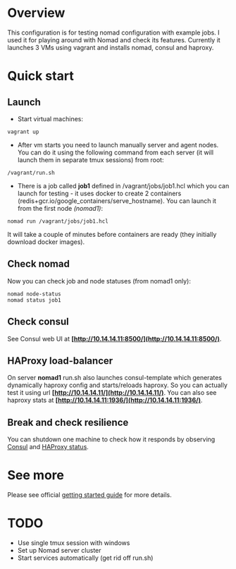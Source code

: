 # Overview
This configuration is for testing nomad configuration with example jobs. I used it for playing around with Nomad and check its features.
Currently it launches 3 VMs using vagrant and installs nomad, consul and haproxy.

# Quick start
## Launch
 * Start virtual machines:

```
vagrant up
```

 * After vm starts you need to launch manually server and agent nodes. You can do it using the following command from each server (it will launch them in separate tmux sessions) from root:

```
/vagrant/run.sh
```

 * There is a job called **job1** defined in /vagrant/jobs/job1.hcl which you can launch for testing - it uses docker to create 2 containers (redis+gcr.io/google_containers/serve_hostname). You can launch it from the first node *(nomad1)*:


```
nomad run /vagrant/jobs/job1.hcl
```

It will take a couple of minutes before containers are ready (they initially download docker images).



## Check nomad
Now you can check job and node statuses (from nomad1 only):
```
nomad node-status
nomad status job1
```

## Check consul
See Consul web UI at **[http://10.14.14.11:8500/](http://10.14.14.11:8500/)**. 

## HAProxy load-balancer

On server **nomad1** run.sh also launches consul-template which generates dynamically haproxy config and starts/reloads haproxy. So you can actually test it using url **[http://10.14.14.11/](http://10.14.14.11/)**. You can also see haproxy stats at **[http://10.14.14.11:1936/](http://10.14.14.11:1936/)**.

## Break and check resilience
You can shutdown one machine to check how it responds by observing [Consul](http://10.14.14.11:8500/) and [HAProxy status](http://10.14.14.11:1936/).

# See more
Please see official [getting started guide](https://www.nomadproject.io/intro/getting-started/install.html) for more details.

# TODO
 * Use single tmux session with windows
 * Set up Nomad server cluster
 * Start services automatically (get rid off run.sh)
